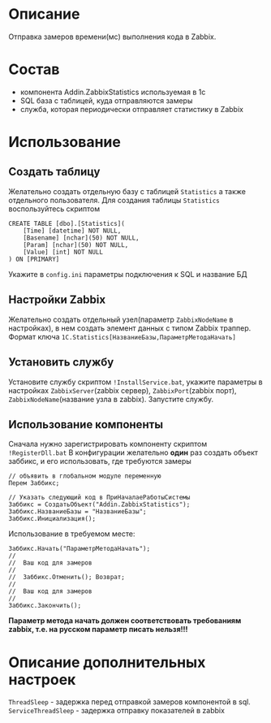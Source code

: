 # Описание
Отправка замеров времени(мс) выполнения кода в Zabbix.

# Состав
* компонента Addin.ZabbixStatistics используемая в 1с
* SQL база с таблицей, куда отправляются замеры
* служба, которая периодически отправляет статистику в Zabbix

# Использование
## Создать таблицу
Желательно создать отдельную базу с таблицей ```Statistics``` а также отдельного пользователя.
Для создания таблицы ```Statistics``` воспользуйтесь скриптом
```
CREATE TABLE [dbo].[Statistics](
	[Time] [datetime] NOT NULL,
	[Basename] [nchar](50) NOT NULL,
	[Param] [nchar](50) NOT NULL,
	[Value] [int] NOT NULL
) ON [PRIMARY]
```
Укажите в ```config.ini``` параметры подключения к SQL и название БД

## Настройки Zabbix
Желательно создать отдельный узел(параметр ```ZabbixNodeName```  в настройках), в нем создать элемент данных с типом Zabbix траппер.
Формат ключа ```1C.Statistics[НазваниеБазы,ПараметрМетодаНачать]```

## Установить службу
Установите службу скриптом ```!InstallService.bat```, укажите параметры в настройках ```ZabbixServer```(zabbix сервер), ```ZabbixPort```(zabbix порт), ```ZabbixNodeName```(название узла в zabbix). Запустите службу.
## Использование компоненты
Сначала нужно зарегистрировать компоненту скриптом ```!RegisterDll.bat``` 
В конфигурации желательно **один** раз создать объект заббикс, и его использовать, где требуются замеры
```
// объявить в глобальном модуле переменную
Перем Заббикс;

// Указать следующий код в ПриНачалаеРаботыСистемы
Заббикс = СоздатьОбъект("Addin.ZabbixStatistics");
Заббикс.НазваниеБазы = "НазваниеБазы";
Заббикс.Инициализация();
```
Использование в требуемом месте:
```
Заббикс.Начать("ПараметрМетодаНачать");
//
//  Ваш код для замеров
//
//	Заббикс.Отменить(); Возврат;
//
//  Ваш код для замеров
//
Заббикс.Закончить();
```
**Параметр метода начать должен соответствовать требованиям zabbix, т.е. на русском параметр писать нельзя!!!**

# Описание дополнительных настроек
```ThreadSleep``` - задержка перед отправкой замеров компонентой в sql.
```ServiceThreadSleep``` - задержка отправку показателей в zabbix
